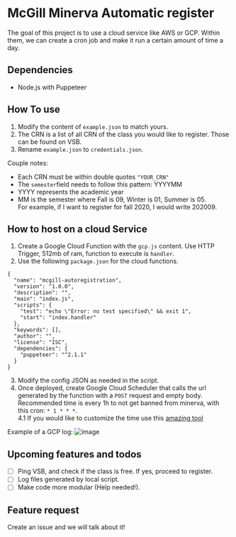 # McGill Minerva Automatic register
The goal of this project is to use a cloud service like AWS or GCP. 
Within them, we can create a cron job and make it run a certain amount of time a day.

## Dependencies
* Node.js with Puppeteer

## How To use
1. Modify the content of `example.json` to match yours. 
2. The CRN is a list of all CRN of the class you would like to register. Those can be found on VSB.
3. Rename `example.json` to `credentials.json`.

Couple notes:
* Each CRN must be within double quotes `"YOUR_CRN"`
* The `semester`field needs to follow this pattern: YYYYMM
* YYYY represents the academic year
* MM is the semester where Fall is 09, Winter is 01, Summer is 05.\
For example, if I want to register for fall 2020, I would write 202009.

## How to host on a cloud Service
1. Create a Google Cloud Function with the `gcp.js` content. Use HTTP Trigger, 512mb of ram, function to execute is `handler`.
2. Use the following ``package.json`` for the cloud functions.
```
{
  "name": "mcgill-autoregistration",
  "version": "1.0.0",
  "description": "",
  "main": "index.js",
  "scripts": {
    "test": "echo \"Error: no test specified\" && exit 1",
    "start": "index.handler"
  },
  "keywords": [],
  "author": "",
  "license": "ISC",
  "dependencies": {
    "puppeteer": "^2.1.1"
  }
}
```
3. Modify the config JSON as needed in the script.
4. Once deployed, create Google Cloud Scheduler that calls the url generated by the function with a ``POST`` request and empty body. Recommended time is every 1h to not get banned from minerva, with this cron: `* 1 * * *`. \
4.1 If you would like to customize the time use this [amazing tool](https://crontab.guru/)

Example of a GCP log:
![image](https://user-images.githubusercontent.com/43629633/77568368-e7bc8000-6e9e-11ea-94e1-d484b97ddf65.png)

## Upcoming features and todos
- [ ] Ping VSB, and check if the class is free. If yes, proceed to register. 
- [ ] Log files generated by local script.
- [ ] Make code more modular (Help needed!). 

## Feature request 
Create an issue and we will talk about it!
